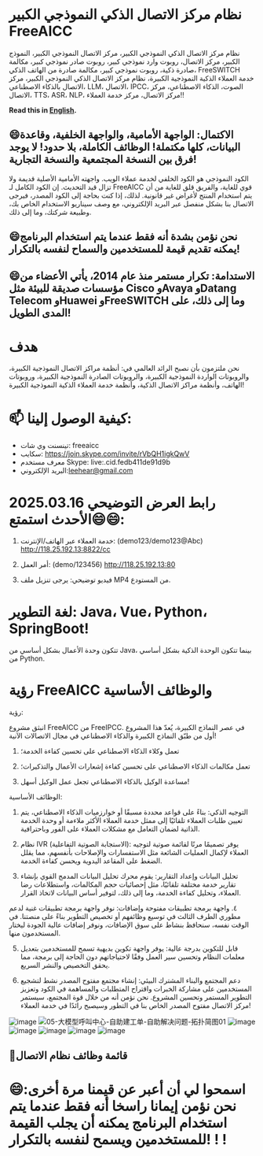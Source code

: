 # نظام مركز الاتصال الذكي النموذجي الكبير FreeAICC

نظام مركز الاتصال الذكي النموذجي الكبير، مركز الاتصال النموذجي الكبير، النموذج الكبير، مركز الاتصال، روبوت وارد نموذجي كبير، روبوت صادر نموذجي كبير، مكالمة صادرة ذكية، روبوت نموذجي كبير، مكالمة صادرة من الهاتف الذكي، FreeSWITCH خدمة العملاء الذكية النموذجية الكبيرة، نظام مركز الاتصال الذكي النموذجي الكبير، مركز الاتصال بالذكاء الاصطناعي، LLM، الاتصال، IPCC، الصوت، الذكاء الاصطناعي، مركز الاتصال، TTS، ASR، NLP، مركز الاتصال، مركز خدمة العملاء!!

**Read this in [English](README_EN.md).**

## 😄الاكتمال: الواجهة الأمامية، والواجهة الخلفية، وقاعدة البيانات، كلها مكتملة! الوظائف الكاملة، بلا حدود! لا يوجد فرق بين النسخة المجتمعية والنسخة التجارية!
الكود النموذجي هو الكود الخلفي لخدمة عملاء الويب. واجهته الأمامية الأصلية قديمة ولا تزال قيد التحديث. إن الكود الكامل لـ FreeAICC قوي للغاية، والفريق قلق للغاية من أن يتم استخدام المنتج لأغراض غير قانونية. لذلك، إذا كنت بحاجة إلى الكود المصدر، فيرجى الاتصال بنا بشكل منفصل عبر البريد الإلكتروني، مع وصف سيناريو الاستخدام الخاص بك، وطبيعة شركتك، وما إلى ذلك.
## 😄نحن نؤمن بشدة أنه فقط عندما يتم استخدام البرنامج يمكنه تقديم قيمة للمستخدمين والسماح لنفسه بالتكرار!
## 😄الاستدامة: تكرار مستمر منذ عام 2014، يأتي الأعضاء من مؤسسات صديقة للبيئة مثل Cisco وAvaya وDatang Telecom وHuawei وFreeSWITCH وما إلى ذلك، على المدى الطويل!

# هدف

نحن ملتزمون بأن نصبح الرائد العالمي في: أنظمة مراكز الاتصال النموذجية الكبيرة، والروبوتات الواردة النموذجية الكبيرة، والروبوتات الصادرة النموذجية الكبيرة، وروبوتات الهاتف، وأنظمة مراكز الاتصال الذكية، وأنظمة خدمة العملاء الذكية النموذجية الكبيرة!

# 📫 كيفية الوصول إلينا:

- تينسنت وي شات: freeaicc
- سكايب: https://join.skype.com/invite/rVbQH1igkQwV
- معرف مستخدم Skype: live:.cid.fedb411de91d9b
- البريد الإلكتروني:leehear@gmail.com

# 2025.03.16 رابط العرض التوضيحي الأحدث استمتع😄😄:

1. خدمة العملاء عبر الهاتف/الإنترنت: (demo123/demo123@Abc)
http://118.25.192.13:8822/cc

2. أمر العمل: (demo/123456)
http://118.25.192.13:80

3. فيديو توضيحي: يرجى تنزيل ملف MP4 من المستودع.

# لغة التطوير: Java، Vue، Python، SpringBoot!

تتكون وحدة الأعمال بشكل أساسي من Java، بينما تتكون الوحدة الذكية بشكل أساسي من Python.

# رؤية FreeAICC والوظائف الأساسية

رؤية:

انبثق مشروع FreeAICC من FreeIPCC. في عصر النماذج الكبيرة، يُعدّ هذا المشروع أول من طبّق النماذج الكبيرة والذكاء الاصطناعي في مجال الاتصالات الآنية!

1. تعمل وكلاء الذكاء الاصطناعي على تحسين كفاءة الخدمة؛

2. تعمل مكالمات الذكاء الاصطناعي على تحسين كفاءة إشعارات الأعمال والتذكيرات؛

3. مساعدة الوكيل بالذكاء الاصطناعي تجعل عمل الوكيل أسهل!

الوظائف الأساسية:

1. التوجيه الذكي: بناءً على قواعد محددة مسبقًا أو خوارزميات الذكاء الاصطناعي، يتم تعيين طلبات العملاء تلقائيًا إلى ممثل خدمة العملاء الأكثر ملاءمة أو وحدة الخدمة الذاتية لضمان التعامل مع مشكلات العملاء على الفور وباحترافية.

2. نظام IVR (الاستجابة الصوتية التفاعلية): يوفر تصميمًا مرنًا لقائمة صوتية لتوجيه العملاء لإكمال العمليات الشائعة مثل الاستفسارات والإصلاحات بأنفسهم، مما يقلل الضغط على المقاعد اليدوية ويحسن كفاءة الخدمة.

3. تحليل البيانات وإعداد التقارير: يقوم محرك تحليل البيانات المدمج القوي بإنشاء تقارير خدمة مختلفة تلقائيًا، مثل إحصائيات حجم المكالمات، واستطلاعات رضا العملاء، وتحليل كفاءة الخدمة، وما إلى ذلك، لتوفير أساس البيانات لاتخاذ القرار.

٤. واجهة برمجة تطبيقات مفتوحة وإضافات: نوفر واجهة برمجة تطبيقات غنية لدعم مطوري الطرف الثالث في توسيع وظائفهم أو تخصيص التطوير بناءً على منصتنا. في الوقت نفسه، سنحافظ بنشاط على سوق الإضافات، ونوفر إضافات عالية الجودة ليختار المستخدمون منها.

5. قابل للتكوين بدرجة عالية: يوفر واجهة تكوين بديهية تسمح للمستخدمين بتعديل معلمات النظام وتحسين سير العمل وفقًا لاحتياجاتهم دون الحاجة إلى برمجة، مما يحقق التخصيص والنشر السريع.

6. دعم المجتمع والبناء المشترك البيئي: إنشاء مجتمع مفتوح المصدر نشط لتشجيع المستخدمين على مشاركة الخبرات واقتراح المتطلبات والمساهمة في الكود وتعزيز التطوير المستمر وتحسين المشروع. نحن نؤمن أنه من خلال قوة المجتمع، سيستمر مركز الاتصال مفتوح المصدر الخاص بنا في التطور وسيصبح رائدًا في خدمة العملاء!

![image](https://github.com/user-attachments/assets/11367dfa-22d2-4976-8ec8-6e3c51b84e46)
![05-大模型呼叫中心-自助建工单-自助解决问题-拓扑简图01](https://github.com/user-attachments/assets/0b53f8b5-72f3-4f1f-82d4-cf50f60ad875)
![image](https://github.com/user-attachments/assets/8bfca84f-996f-4cb3-ae35-88918e99f8f7)
![image](https://github.com/user-attachments/assets/dd5ef068-e4cc-48ba-aaa6-074f1eade244)
![image](https://github.com/user-attachments/assets/7889efb4-85e9-45b2-84a4-ea837dc6b7fd)
![image](https://github.com/user-attachments/assets/5c3f7012-629a-4f4f-a5cf-f4ce72b9a095)
![image](https://github.com/user-attachments/assets/ecd3785c-499b-4c62-abea-eba066dd6daa)

## 🤔قائمة وظائف نظام الاتصال

# 😄اسمحوا لي أن أعبر عن قيمنا مرة أخرى: نحن نؤمن إيمانا راسخا أنه فقط عندما يتم استخدام البرنامج يمكنه أن يجلب القيمة للمستخدمين ويسمح لنفسه بالتكرار! ! !


